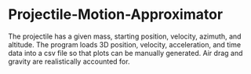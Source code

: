 # Projectile-Motion-Approximator
The projectile has a given mass, starting position, velocity, azimuth, and altitude. The program loads 3D position, velocity, acceleration, and time data into a csv file so that plots can be manually generated. Air drag and gravity are realistically accounted for.
